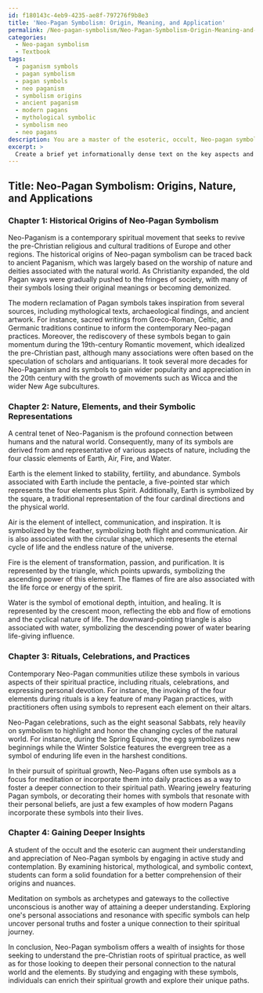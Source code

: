 ```yaml
---
id: f180143c-4eb9-4235-ae8f-797276f9b8e3
title: 'Neo-Pagan Symbolism: Origin, Meaning, and Application'
permalink: /Neo-pagan-symbolism/Neo-Pagan-Symbolism-Origin-Meaning-and-Application/
categories:
  - Neo-pagan symbolism
  - Textbook
tags:
  - paganism symbols
  - pagan symbolism
  - pagan symbols
  - neo paganism
  - symbolism origins
  - ancient paganism
  - modern pagans
  - mythological symbolic
  - symbolism neo
  - neo pagans
description: You are a master of the esoteric, occult, Neo-pagan symbolism and education, you have written many textbooks on the subject in ways that provide students with rich and deep understanding of the subject. You are being asked to write textbook-like sections on a topic and you do it with full context, explainability, and reliability in accuracy to the true facts of the topic at hand, in a textbook style that a student would easily be able to learn from, in a rich, engaging, and contextual way. Always include relevant context (such as formulas and history), related concepts, and in a way that someone can gain deep insights from.
excerpt: > 
  Create a brief yet informationally dense text on the key aspects and meanings of Neo-pagan symbolism. Discuss its historical origins, the relevance of nature and the elements, and how modern Neo-pagan communities interpret and use these symbols in their rituals, celebrations, and spiritual practices. Explain how a student of the occult and esoteric can gain a deeper understanding and appreciation of the significance of these symbols in their own spiritual growth.
---
```


## Title: Neo-Pagan Symbolism: Origins, Nature, and Applications

### Chapter 1: Historical Origins of Neo-Pagan Symbolism

Neo-Paganism is a contemporary spiritual movement that seeks to revive the pre-Christian religious and cultural traditions of Europe and other regions. The historical origins of Neo-pagan symbolism can be traced back to ancient Paganism, which was largely based on the worship of nature and deities associated with the natural world. As Christianity expanded, the old Pagan ways were gradually pushed to the fringes of society, with many of their symbols losing their original meanings or becoming demonized.

The modern reclamation of Pagan symbols takes inspiration from several sources, including mythological texts, archaeological findings, and ancient artwork. For instance, sacred writings from Greco-Roman, Celtic, and Germanic traditions continue to inform the contemporary Neo-pagan practices. Moreover, the rediscovery of these symbols began to gain momentum during the 19th-century Romantic movement, which idealized the pre-Christian past, although many associations were often based on the speculation of scholars and antiquarians. It took several more decades for Neo-Paganism and its symbols to gain wider popularity and appreciation in the 20th century with the growth of movements such as Wicca and the wider New Age subcultures.

### Chapter 2: Nature, Elements, and their Symbolic Representations

A central tenet of Neo-Paganism is the profound connection between humans and the natural world. Consequently, many of its symbols are derived from and representative of various aspects of nature, including the four classic elements of Earth, Air, Fire, and Water.

Earth is the element linked to stability, fertility, and abundance. Symbols associated with Earth include the pentacle, a five-pointed star which represents the four elements plus Spirit. Additionally, Earth is symbolized by the square, a traditional representation of the four cardinal directions and the physical world.

Air is the element of intellect, communication, and inspiration. It is symbolized by the feather, symbolizing both flight and communication. Air is also associated with the circular shape, which represents the eternal cycle of life and the endless nature of the universe.

Fire is the element of transformation, passion, and purification. It is represented by the triangle, which points upwards, symbolizing the ascending power of this element. The flames of fire are also associated with the life force or energy of the spirit.

Water is the symbol of emotional depth, intuition, and healing. It is represented by the crescent moon, reflecting the ebb and flow of emotions and the cyclical nature of life. The downward-pointing triangle is also associated with water, symbolizing the descending power of water bearing life-giving influence.

### Chapter 3: Rituals, Celebrations, and Practices

Contemporary Neo-Pagan communities utilize these symbols in various aspects of their spiritual practice, including rituals, celebrations, and expressing personal devotion. For instance, the invoking of the four elements during rituals is a key feature of many Pagan practices, with practitioners often using symbols to represent each element on their altars.

Neo-Pagan celebrations, such as the eight seasonal Sabbats, rely heavily on symbolism to highlight and honor the changing cycles of the natural world. For instance, during the Spring Equinox, the egg symbolizes new beginnings while the Winter Solstice features the evergreen tree as a symbol of enduring life even in the harshest conditions.

In their pursuit of spiritual growth, Neo-Pagans often use symbols as a focus for meditation or incorporate them into daily practices as a way to foster a deeper connection to their spiritual path. Wearing jewelry featuring Pagan symbols, or decorating their homes with symbols that resonate with their personal beliefs, are just a few examples of how modern Pagans incorporate these symbols into their lives.

### Chapter 4: Gaining Deeper Insights

A student of the occult and the esoteric can augment their understanding and appreciation of Neo-Pagan symbols by engaging in active study and contemplation. By examining historical, mythological, and symbolic context, students can form a solid foundation for a better comprehension of their origins and nuances.

Meditation on symbols as archetypes and gateways to the collective unconscious is another way of attaining a deeper understanding. Exploring one's personal associations and resonance with specific symbols can help uncover personal truths and foster a unique connection to their spiritual journey.

In conclusion, Neo-Pagan symbolism offers a wealth of insights for those seeking to understand the pre-Christian roots of spiritual practice, as well as for those looking to deepen their personal connection to the natural world and the elements. By studying and engaging with these symbols, individuals can enrich their spiritual growth and explore their unique paths.
